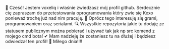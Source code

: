 👋 Cześć! Jestem voxeliq i właśnie zwiedzasz mój profil github. Serdecznie cię zapraszam do przetestowania oprogramowania który zwie się Kexo ponieważ trochę już nad nim pracuję.
📣 Oprócz tego interesuję się grami, programowaniem oraz serialami.
🔍 Wszystkie repozytoria jakie tu dodaję ze statusem publicznym można pobierać i używać tak jak np src komend z mojego cmd bota!
✔  Mam nadzieję że zostaniesz tu na dłużej i będziesz odwiedzał ten profil!
💜 Miłego dnia!!!!
